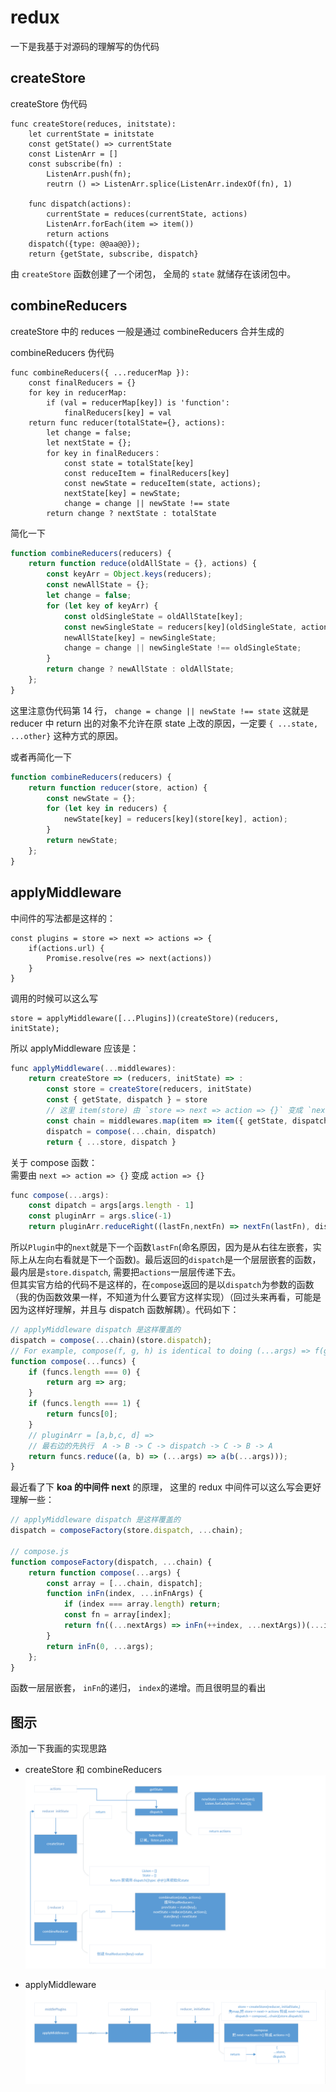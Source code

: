 # redux

一下是我基于对源码的理解写的伪代码

## createStore

createStore 伪代码

```
func createStore(reduces, initstate):
    let currentState = initstate
    const getState() => currentState
    const ListenArr = []
    const subscribe(fn) :
        ListenArr.push(fn);
        reutrn () => ListenArr.splice(ListenArr.indexOf(fn), 1)

    func dispatch(actions):
        currentState = reduces(currentState, actions)
        ListenArr.forEach(item => item())
        return actions
    dispatch({type: @@aa@@});
    return {getState, subscribe, dispatch}
```

由 `createStore` 函数创建了一个闭包， 全局的 `state` 就储存在该闭包中。

## combineReducers

createStore 中的 reduces 一般是通过 combineReducers 合并生成的

combineReducers 伪代码

```
func combineReducers({ ...reducerMap }):
    const finalReducers = {}
    for key in reducerMap:
        if (val = reducerMap[key]) is 'function':
            finalReducers[key] = val
    return func reducer(totalState={}, actions):
        let change = false;
        let nextState = {};
        for key in finalReducers：
            const state = totalState[key]
            const reduceItem = finalReducers[key]
            const newState = reduceItem(state, actions);
            nextState[key] = newState;
            change = change || newState !== state
        return change ? nextState : totalState
```

简化一下

```javascript
function combineReducers(reducers) {
    return function reduce(oldAllState = {}, actions) {
        const keyArr = Object.keys(reducers);
        const newAllState = {};
        let change = false;
        for (let key of keyArr) {
            const oldSingleState = oldAllState[key];
            const newSingleState = reducers[key](oldSingleState, actions);
            newAllState[key] = newSingleState;
            change = change || newSingleState !== oldSingleState;
        }
        return change ? newAllState : oldAllState;
    };
}
```

这里注意伪代码第 14 行， `change = change || newState !== state` 这就是 reducer 中 return 出的对象不允许在原 state 上改的原因，一定要 `{ ...state, ...other}` 这种方式的原因。

或者再简化一下

```js
function combineReducers(reducers) {
    return function reducer(store, action) {
        const newState = {};
        for (let key in reducers) {
            newState[key] = reducers[key](store[key], action);
        }
        return newState;
    };
}
```

## applyMiddleware

中间件的写法都是这样的：

```
const plugins = store => next => actions => {
    if(actions.url) {
        Promise.resolve(res => next(actions))
    }
}
```

调用的时候可以这么写

```
store = applyMiddleware([...Plugins])(createStore)(reducers, initState);
```

所以 applyMiddleware 应该是：

```js
func applyMiddleware(...middlewares):
    return createStore => (reducers, initState) => :
        const store = createStore(reducers, initState)
        const { getState, dispatch } = store
        // 这里 item(store) 由 `store => next => action => {}` 变成 `next => action => {}`
        const chain = middlewares.map(item => item({ getState, dispatch }))
        dispatch = compose(...chain, dispatch)
        return { ...store, dispatch }
```

关于 compose 函数：  
需要由 `next => action => {}` 变成 `action => {}`

```js
func compose(...args):
    const dipatch = args[args.length - 1]
    const pluginArr = args.slice(-1)
    return pluginArr.reduceRight((lastFn,nextFn) => nextFn(lastFn), dispatch)
```

所以`Plugin`中的`next`就是下一个函数`lastFn`(命名原因，因为是从右往左嵌套，实际上从左向右看就是下一个函数)。最后返回的`dispatch`是一个层层嵌套的函数，最内层是`store.dispatch`, 需要把`actions`一层层传递下去。  
但其实官方给的代码不是这样的，在`compose`返回的是以`dispatch`为参数的函数（我的伪函数效果一样，不知道为什么要官方这样实现）（回过头来再看，可能是因为这样好理解，并且与 dispatch 函数解耦）。代码如下：

```javascript
// applyMiddleware dispatch 是这样覆盖的
dispatch = compose(...chain)(store.dispatch);
// For example, compose(f, g, h) is identical to doing (...args) => f(g(h(...args))).
function compose(...funcs) {
    if (funcs.length === 0) {
        return arg => arg;
    }
    if (funcs.length === 1) {
        return funcs[0];
    }
    // pluginArr = [a,b,c, d] =>
    // 最右边的先执行  A -> B -> C -> dispatch -> C -> B -> A
    return funcs.reduce((a, b) => (...args) => a(b(...args)));
}
```

最近看了下 **koa 的中间件 next** 的原理， 这里的 redux 中间件可以这么写会更好理解一些：

```js
// applyMiddleware dispatch 是这样覆盖的
dispatch = composeFactory(store.dispatch, ...chain);

// compose.js
function composeFactory(dispatch, ...chain) {
    return function compose(...args) {
        const array = [...chain, dispatch];
        function inFn(index, ...inFnArgs) {
            if (index === array.length) return;
            const fn = array[index];
            return fn((...nextArgs) => inFn(++index, ...nextArgs))(...inFnArgs);
        }
        return inFn(0, ...args);
    };
}
```

函数一层层嵌套， `inFn`的递归， `index`的递增。而且很明显的看出

## 图示

添加一下我画的实现思路

-   createStore 和 combineReducers
    ![createStore + combineReducers](https://github.com/cmcesummer/read_source_code/blob/master/redux/img/redux_1.png)

-   applyMiddleware
    ![applyMiddleware](https://github.com/cmcesummer/read_source_code/blob/master/redux/img/redux_2.png)
